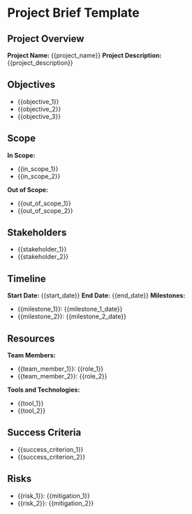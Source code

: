 # Project Brief Template

## Project Overview
**Project Name:** {{project_name}}
**Project Description:** {{project_description}}

## Objectives
- {{objective_1}}
- {{objective_2}}
- {{objective_3}}

## Scope
**In Scope:**
- {{in_scope_1}}
- {{in_scope_2}}

**Out of Scope:**
- {{out_of_scope_1}}
- {{out_of_scope_2}}

## Stakeholders
- {{stakeholder_1}}
- {{stakeholder_2}}

## Timeline
**Start Date:** {{start_date}}
**End Date:** {{end_date}}
**Milestones:**
- {{milestone_1}}: {{milestone_1_date}}
- {{milestone_2}}: {{milestone_2_date}}

## Resources
**Team Members:**
- {{team_member_1}}: {{role_1}}
- {{team_member_2}}: {{role_2}}

**Tools and Technologies:**
- {{tool_1}}
- {{tool_2}}

## Success Criteria
- {{success_criterion_1}}
- {{success_criterion_2}}

## Risks
- {{risk_1}}: {{mitigation_1}}
- {{risk_2}}: {{mitigation_2}}